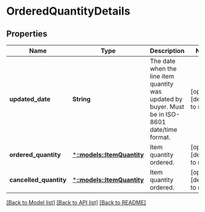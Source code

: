 # OrderedQuantityDetails

## Properties
Name | Type | Description | Notes
------------ | ------------- | ------------- | -------------
**updated_date** | **String** | The date when the line item quantity was updated by buyer. Must be in ISO-8601 date/time format. | [optional] [default to null]
**ordered_quantity** | [***::models::ItemQuantity**](ItemQuantity.md) | Item quantity ordered. | [optional] [default to null]
**cancelled_quantity** | [***::models::ItemQuantity**](ItemQuantity.md) | Item quantity ordered. | [optional] [default to null]

[[Back to Model list]](../README.md#documentation-for-models) [[Back to API list]](../README.md#documentation-for-api-endpoints) [[Back to README]](../README.md)


